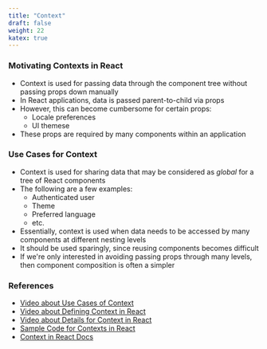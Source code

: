 ```yaml
---
title: "Context"
draft: false
weight: 22
katex: true
---
```


### Motivating Contexts in React
- Context is used for passing data through the component tree without passing props down manually
- In React applications, data is passed parent-to-child via props
- However, this can become cumbersome for certain props:
	- Locale preferences
	- UI themese
- These props are required by many components within an application

### Use Cases for Context
- Context is used for sharing data that may be considered as *global* for a tree of React components
- The following are a few examples:
	- Authenticated user
	- Theme
	- Preferred language
	- etc.
- Essentially, context is used when data needs to be accessed by many components at different nesting levels
- It should be used sparingly, since reusing components becomes difficult
- If we're only interested in avoiding passing props through many levels, then component composition is often a simpler

### References
- [Video about Use Cases of Context](https://www.youtube.com/watch?v=j3j8St50fNY&list=PLC3y8-rFHvwgg3vaYJgHGnModB54rxOk3&index=38)
- [Video about Defining Context in React](https://www.youtube.com/watch?v=lTjQjWemKgE&list=PLC3y8-rFHvwgg3vaYJgHGnModB54rxOk3&index=39)
- [Video about Details for Context in React](https://www.youtube.com/watch?v=A9WlkhdLnn0&list=PLC3y8-rFHvwgg3vaYJgHGnModB54rxOk3&index=40)
- [Sample Code for Contexts in React](https://github.com/gopinav/React-Tutorials/tree/master/React%20Fundamentals/advanced-guide-demo/src/components)
- [Context in React Docs](https://reactjs.org/docs/context.html)
